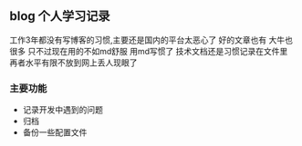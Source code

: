 ## blog 个人学习记录
工作3年都没有写博客的习惯,主要还是国内的平台太恶心了
好的文章也有 大牛也很多 只不过现在用的不如md舒服 用md写惯了 技术文档还是习惯记录在文件里 再者水平有限不放到网上丢人现眼了

### 主要功能
* 记录开发中遇到的问题
* 归档
* 备份一些配置文件











